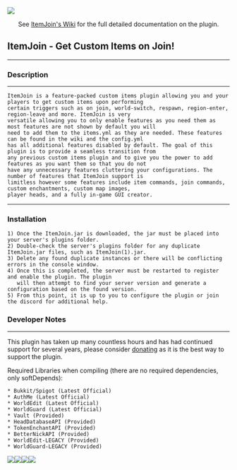 ![](https://i.imgur.com/zXs2ka8.png)

<p align="center">
 See <a href="https://github.com/RockinChaos/ItemJoin/wiki">ItemJoin's Wiki</a> for the full detailed documentation on the plugin.<br>
</p>

## ItemJoin - Get Custom Items on Join!
-----

### Description
-----
```
ItemJoin is a feature-packed custom items plugin allowing you and your players to get custom items upon performing 
certain triggers such as on join, world-switch, respawn, region-enter, region-leave and more. ItemJoin is very 
versatile allowing you to only enable features as you need them as most features are not shown by default you will 
need to add them to the items.yml as they are needed. These features can be found in the wiki and the config.yml 
has all additional features disabled by default. The goal of this plugin is to provide a seamless transition from 
any previous custom items plugin and to give you the power to add features as you want them so that you do not 
have any unnecessary features cluttering your configurations. The number of features that ItemJoin support is 
limitless however some features include item commands, join commands, custom enchantments, custom map images, 
player heads, and a fully in-game GUI creator.
```
-----
### Installation
```
1) Once the ItemJoin.jar is downloaded, the jar must be placed into your server's plugins folder.
2) Double-check the server's plugins folder for any duplicate ItemJoin.jar files, such as ItemJoin(1).jar.
3) Delete any found duplicate instances or there will be conflicting errors in the console window.
4) Once this is completed, the server must be restarted to register and enable the plugin. The plugin
   will then attempt to find your server version and generate a configuration based on the found version.
5) From this point, it is up to you to configure the plugin or join the discord for additional help.
```

### Developer Notes
-----
This plugin has taken up many countless hours and has had continued support for several years, please consider [donating](https://www.paypal.me/RockinChaos) as it is the best way to support the plugin.

Required Libraries when compiling (there are no required dependencies, only softDepends):
```
* Bukkit/Spigot (Latest Official)
* AuthMe (Latest Official)
* WorldEdit (Latest Official)
* WorldGuard (Latest Official)
* Vault (Provided)
* HeadDatabaseAPI (Provided)
* TokenEnchantAPI (Provided)
* BetterNickAPI (Provided)
* WorldEdit-LEGACY (Provided)
* WorldGuard-LEGACY (Provided)
```

![](https://i.imgur.com/vFllc29.png)![](https://i.imgur.com/vFllc29.png)[<img src="https://i.imgur.com/WR5dVKN.png">](https://discord.gg/D5FnJ7C)[<img src="https://i.imgur.com/qdy1rlV.png">](http://ci.craftationgaming.com/)
